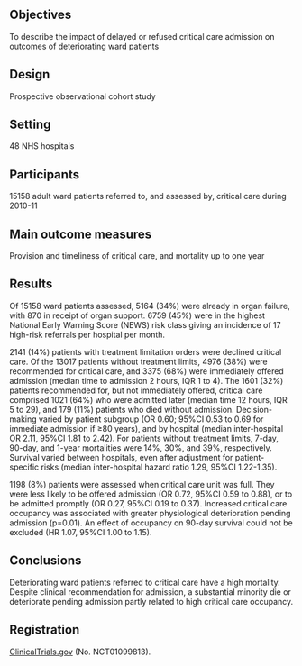 ## Objectives 

To describe the impact of delayed or refused critical care admission on outcomes of deteriorating ward patients

## Design 

Prospective observational cohort study

## Setting 

48 NHS hospitals

## Participants

15158 adult ward patients referred to, and assessed by, critical care during 2010-11

## Main outcome measures 

Provision and timeliness of critical care, and mortality up to one year

## Results 

Of 15158 ward patients assessed, 5164 (34%) were already in organ failure, with 870 in receipt of organ support. 6759 (45%) were in the highest National Early Warning Score (NEWS) risk class giving an incidence of 17 high-risk referrals per hospital per month. 

2141 (14%) patients with treatment limitation orders were declined critical care. Of the 13017 patients without treatment limits, 4976 (38%) were recommended for critical care, and 3375 (68%) were immediately offered admission (median time to admission 2 hours, IQR 1 to 4). The 1601 (32%) patients recommended for, but not immediately offered, critical care comprised 1021 (64%) who were admitted later  (median time 12 hours, IQR 5 to 29), and 179 (11%) patients who died without admission. Decision-making varied by patient subgroup (OR 0.60; 95%CI 0.53 to 0.69 for immediate admission if ≥80 years), and by hospital (median inter-hospital OR 2.11, 95%CI 1.81 to 2.42). For patients without treatment limits, 7-day, 90-day, and 1-year mortalities were 14%, 30%, and 39%, respectively. Survival varied between hospitals, even after adjustment for patient-specific risks (median inter-hospital hazard ratio 1.29, 95%CI 1.22-1.35).

1198 (8%) patients were assessed when critical care unit was full. They were less likely to be offered admission  (OR 0.72, 95%CI 0.59 to 0.88), or to be admitted promptly (OR 0.27, 95%CI 0.19 to 0.37). Increased critical care  occupancy was associated with greater physiological deterioration pending admission (p=0.01). An effect of occupancy on 90-day survival could not be excluded (HR 1.07, 95%CI 1.00 to 1.15).

## Conclusions 

Deteriorating ward patients referred to critical care have a high mortality. Despite clinical recommendation for admission, a substantial minority die or deteriorate pending admission partly related to high critical care occupancy.

## Registration 

[ClinicalTrials.gov](http://clinicaltrials.gov/show/NCT01099813) (No. NCT01099813).


